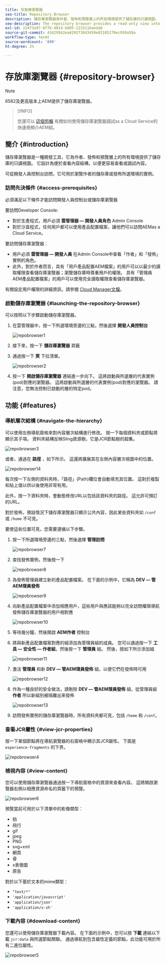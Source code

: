 ```yaml
---
title: 存放庫瀏覽器
seo-title: Repository Browser
description: 儲存庫瀏覽器為作者、發佈和預覽層上的所有環境提供了儲存庫的只讀視圖。
seo-description: The repository browser provides a read-only view into the repository for all environments on author, publish, and preview tiers.
exl-id: 22473a97-8f7b-4014-b885-1233116aeda6
source-git-commit: 43429562ea4292f38d3459e03185270ec950a58a
workflow-type: tm+mt
source-wordcount: '899'
ht-degree: 2%

---
```


# 存放庫瀏覽器 {#repository-browser}

>[!NOTE]
>
>6582及更高版本上AEM提供了儲存庫瀏覽器。

>[!INFO]
>
>您還可以 [這個剪輯](https://experienceleague.adobe.com/docs/experience-manager-learn/cloud-service/debugging/debugging-aem-as-a-cloud-service/repository-browser.html) 有關如何使用儲存庫瀏覽器調試as a Cloud Service的快速視頻介AEM紹。

## 簡介 {#introduction}

儲存庫瀏覽器是一種開發工具，它為作者、發佈和預覽層上的所有環境提供了儲存庫的只讀視圖。 它設計為便於查看內容結構，以便更容易查看或調試內容。

可從開發人員控制台訪問，它可用於瀏覽作者的儲存庫或發佈所選環境的實例。

### 訪問先決條件 {#access-prerequisites}

必須滿足以下條件才能訪問開發人員控制台或儲存庫瀏覽器

要訪問Developer Console:

* 對於生產程式，用戶必須 **雲管理器 — 開發人員角色** Admin Console
* 對於沙盒程式，任何用戶都可以使用產品配置檔案，讓他們可以訪問AEMas a Cloud Service。

要訪問儲存庫瀏覽器：

* 用戶必須 **雲管理器 — 開發人員** 在Admin Console中查看「作者」和「發佈」實例的角色。
* 此外，對於作者而言，具有「用戶產品配置AEM檔案」的用戶可以以最少的讀取權限查看儲存庫瀏覽器；瀏覽儲存庫時尊重用戶的權限。 具有「管理員AEM產品配置檔案」的用戶可以使用完全讀取權限查看儲存庫瀏覽器。

有關設定用戶權限的詳細資訊，請參閱 [Cloud Manager文檔](https://experienceleague.adobe.com/docs/experience-manager-cloud-manager/using/requirements/setting-up-users-and-roles.html)。

### 啟動儲存庫瀏覽器 {#launching-the-repository-browser}

可以按照以下步驟啟動儲存庫瀏覽器。

1. 在雲管理器中，按一下所選環境旁邊的三點，然後選擇 **開發人員控制台**

   ![repobrowser1](/help/implementing/developing/tools/assets/repobrowser1.png)

1. 接下來，按一下 **儲存庫瀏覽器** 頁籤
1. 通過按一下 **莢** 下拉清單。

   ![repobrowser2](/help/implementing/developing/tools/assets/repobrowser2.png)

1. 按一下 **開啟儲存庫瀏覽器** 連結進一步向下。 這將啟動與所選層的代表實例(pod)對應的瀏覽器。 這將啟動與所選層的代表實例(pod)對應的瀏覽器。 請注意，您無法控制已啟動的層的特定pod。

## 功能 {#features}

### 導航層次結構 {#navigate-the-hierarchy}

可以使用左側導航窗格來對內容層次結構進行修改。 按一下每個資料夾或節點將顯示其子項。 資料夾結構反映Sling資源樹，它是JCR節點樹的超集。

![repobrowser3](/help/implementing/developing/tools/assets/repobrowser3.png)

或者，通過在 **路徑** ，如下所示。 這還將擴展其在左側內容層次視圖中的位置。

![repobrowser14](/help/implementing/developing/tools/assets/repobrowser14.png)

每次按一下左側的資料夾時，「路徑」(Path)欄位會自動填充其位置。 這對於複製和貼上值以供以後使用非常有用。

此外，按一下資料夾時，會動態修改URL以包括該資料夾的路徑。 這允許可預訂的URL。

對於發佈，預設情況下儲存庫瀏覽器只顯示公共內容，因此某些資料夾如 `/conf` 或 `/home` 不可見。

要使這些位置可見，您需要遵循以下步驟。

1. 按一下所選環境旁邊的三點，然後選擇 **管理訪問**

   ![repobrowser7](/help/implementing/developing/tools/assets/repobrowser7.png)

1. 查找發佈實例，然後按一下

   ![repobrowser8](/help/implementing/developing/tools/assets/repobrowser8.png)

1. 為發佈管理員建立新的產品配置檔案。 在下面的示例中，它稱為 **DEV — 管AEM理員發佈**

   ![repobrowser9](/help/implementing/developing/tools/assets/repobrowser9.png)

1. 向新產品配置檔案中添加相應用戶，這些用戶與應該能夠以完全訪問權限導航發佈儲存庫瀏覽器的用戶相對應

   ![repobrowser10](/help/implementing/developing/tools/assets/repobrowser10.png)

1. 等待幾分鐘，然後開啟 **AEM作者** 控制台
1. 將與新產品配置檔案對應的組添加為管理員組的成員。 您可以通過按一下 **工具 — 安全性 — 作者組**，然後按一下 **管理員** 組。 然後，按如下所示添加組

   ![repobrowser11](/help/implementing/developing/tools/assets/repobrowser11.png)

1. 激活 **管理員** 和新 **DEV — 管AEM理員發佈** 組，以便它們在發佈時可用

   ![repobrowser12](/help/implementing/developing/tools/assets/repobrowser12.png)

1. 作為一種良好的安全做法，請刪除 **DEV — 管AEM理員發佈** 組，從管理員組 **作者** 所以新組別被隔離出來發佈

   ![repobrowser13](/help/implementing/developing/tools/assets/repobrowser13.png)

1. 訪問發佈實例的儲存庫瀏覽器時，所有資料夾都可見，包括 `/home` 和 `/conf`。

### 查看JCR屬性 {#view-jcr-properties}

按一下某個節點將在導航瀏覽器的右窗格中顯示其JCR屬性。 下面是 `experience-fragments` 的下界。

![repobrowser4](/help/implementing/developing/tools/assets/repobrowser41.png)

### 檢視內容 {#view-content}

您可以使用儲存庫瀏覽器通過按一下導航窗格中的資源來查看內容。 這將開啟瀏覽器右側以相應資源命名的頁籤下的預覽。

![repobrowser6](/help/implementing/developing/tools/assets/repobrowser61.png)

預覽當前可用於以下清單中的影像類型：

* 拍
* 飛行
* gif
* jpeg
* PNG
* svg+xml
* 網頁
* 骨
* x表徵圖
* 原告

對於以下基於文本的mime類型：

* `"text/*"`
* `'application/javascript'`
* `'application/json'`
* `'application/x-sh'`

### 下載內容 {#download-content}

您還可以使用儲存庫瀏覽器下載內容。 在下面的示例中，您可以按 **下載** 連結以下載 `jcr:data` 與所選節點關聯。 通過導航到包含屬性定義的節點，此功能可用於所有二進位屬性。

![repobrowser5](/help/implementing/developing/tools/assets/repobrowser52.png)

